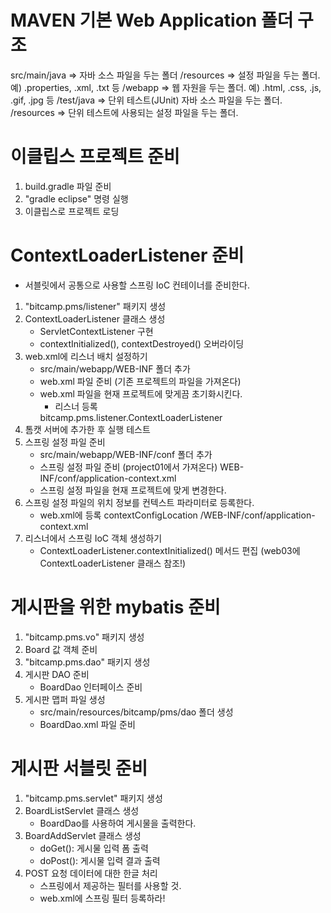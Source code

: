 # MAVEN 기본 Web Application 폴더 구조
src/main/java         =>  자바 소스 파일을 두는 폴더
        /resources    =>  설정 파일을 두는 폴더.
                          예) .properties, .xml, .txt 등
        /webapp       =>  웹 자원을 두는 폴더.
                          예) .html, .css, .js, .gif, .jpg 등
   /test/java         =>  단위 테스트(JUnit) 자바 소스 파일을 두는 폴더.
        /resources    =>  단위 테스트에 사용되는 설정 파일을 두는 폴더.

# 이클립스 프로젝트 준비
1) build.gradle 파일 준비
2) "gradle eclipse" 명령 실행
3) 이클립스로 프로젝트 로딩

# ContextLoaderListener 준비
- 서블릿에서 공통으로 사용할 스프링 IoC 컨테이너를 준비한다.
1) "bitcamp.pms/listener" 패키지 생성
2) ContextLoaderListener 클래스 생성
   - ServletContextListener 구현
   - contextInitialized(), contextDestroyed() 오버라이딩
3) web.xml에 리스너 배치 설정하기
   - src/main/webapp/WEB-INF 폴더 추가
   - web.xml 파일 준비 (기존 프로젝트의 파일을 가져온다)
   - web.xml 파일을 현재 프로젝트에 맞게끔 초기화시킨다.
	 - 리스너 등록
     <listener>
       <listener-class>bitcamp.pms.listener.ContextLoaderListener</listener-class>
     </listener>
4) 톰캣 서버에 추가한 후 실행 테스트
5) 스프링 설정 파일 준비
   - src/main/webapp/WEB-INF/conf 폴더 추가
   - 스프링 설정 파일 준비 (project01에서 가져온다)
     WEB-INF/conf/application-context.xml
   - 스프링 설정 파일을 현재 프로젝트에 맞게 변경한다.
6) 스프링 설정 파일의 위치 정보를 컨텍스트 파라미터로 등록한다.
   - web.xml에 등록
     <context-param>
       <param-name>contextConfigLocation</param-name>
       <param-value>/WEB-INF/conf/application-context.xml</param-value>
     </context-param>
7) 리스너에서 스프링 IoC 객체 생성하기
   - ContextLoaderListener.contextInitialized() 메서드 편집
     (web03에 ContextLoaderListener 클래스 참조!)

# 게시판을 위한 mybatis 준비
1) "bitcamp.pms.vo" 패키지 생성
2) Board 값 객체 준비
3) "bitcamp.pms.dao" 패키지 생성
4) 게시판 DAO 준비
   - BoardDao 인터페이스 준비
5) 게시판 맵퍼 파일 생성
   - src/main/resources/bitcamp/pms/dao 폴더 생성
   - BoardDao.xml 파일 준비

# 게시판 서블릿 준비
1) "bitcamp.pms.servlet" 패키지 생성
2) BoardListServlet 클래스 생성
   - BoardDao를 사용하여 게시물을 출력한다.
3) BoardAddServlet 클래스 생성
   - doGet(): 게시물 입력 폼 출력
   - doPost(): 게시물 입력 결과 출력
4) POST 요청 데이터에 대한 한글 처리
   - 스프링에서 제공하는 필터를 사용할 것.
   - web.xml에 스프링 필터 등록하라!



















   

